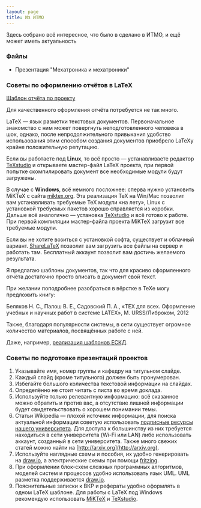 ```yaml
---
layout: page
title: Из ИТМО
---
```


Здесь собрано всё интересное, что было в сделано в ИТМО, и ещё может иметь актуальность

### Файлы

* Презентация "Мехатроника и мехатроники"

### Советы по оформлению отчётов в LaTeX

[Шаблон отчёта по проекту](/src/report.7z)

Для качественного оформления отчёта потребуется не так много.

LaTeX — язык разметки текстовых документов. Первоначальное знакомство с ним может повергнуть неподготовленного человека в шок, однако, после непродолжительного привыкания удобство использования этим способом создания документов приобрело LaTeXу крайне положительную репутацию.

Если вы работаете под **Linux**, то всё просто — устанавливаете редактор [TeXstudio](http://texstudio.sourceforge.net/) и открываете мастер-файл LaTeX проекта, при первой попытке скомпилировать документ все необходимые модули будут загружены.

В случае с **Windows**, всё немного посложнее: сперва нужно установить MiKTeX с сайта [miktex.org](http://miktex.org). Эта реализация TeX на Win/Mac позволит вам устанавливать требуемые TeX модули «на лету», Linux с установкой требуемых пакетов хорошо справляется из коробки. Дальше всё аналогично — установка [TeXstudio](http://texstudio.sourceforge.net/) и всё готово к работе. При первой компиляции мастер-файла проекта MiKTeX загрузит все требуемые модули.

Если вы не хотите возиться с установкой софта, существует и облачный вариант. [ShareLaTeX](https://www.sharelatex.com/) позволит вам загрузить все файлы на сервер и работать там. Бесплатный аккаунт позволит вам достичь желаемого результата.

Я предлагаю шаблоны документов, так что для красиво оформленного отчёта достаточно просто вписать в документ свой текст.

При желании поподробнее разобраться в вёрстке в TeXе могу предложить книгу:

Беляков Н. С., Палош В. Е., Садовский П. А., «TEX для всех. Оформление учебных и научных работ в системе LATEX», М. URSS/Либроком, 2012

Также, благодаря популярности системы, в сети существует огромное количество материалов, посвящённых работе с ней.

Даже, например, [реализация шаблонов ЕСКД](https://github.com/yrasik/eskdi).

### Советы по подготовке презентаций проектов

1. Указывайте имя, номер группы и кафедру на титульном слайде.
2. Каждый слайд (кроме титульного) должен быть пронумерован.
3. Избегайте большого количества текстовой информации на слайдах.
4. Определённо не стоит читать с листа во время доклада.
5. Используйте только релевантную информацию: всё сказанное можно обратить и против вас, а отсутствие лишней информации будет свидетельствовать о хорошем понимании темы.
6. Статьи Wikipedia — плохой источник информации, для поиска актуальной информации советую использовать [подписные ресурсы нашего университета](http://lib.ifmo.ru/net_res/net_res.htm). Для доступа к большинству из них требуется находиться в сети университета (Wi-Fi или LAN) либо использовать аккаунт, созданный в сети университета. Также много свежих статей можно найти на [http://arxiv.org](http://arxiv.org).
7. Используйте наглядные схемы и пособия, их удобно генерировать на [draw.io](http://draw.io/), а электрические схемы при помощи [fritzing](http://fritzing.org/).
8. При оформлении блок-схем сложных программных алгоритмов, моделей систем и процессов удобно использовать язык UML. UML разметка поддерживается [draw.io](http://draw.io/).
9. Пояснительные записки к ВКР и рефераты удобно оформлять в одном LaTeX шаблоне. Для работы с LaTeX под Windows рекомендую использовать [MiKTeX](http://www.miktex.org/) и [TeXstudio](http://texstudio.sourceforge.net/).
